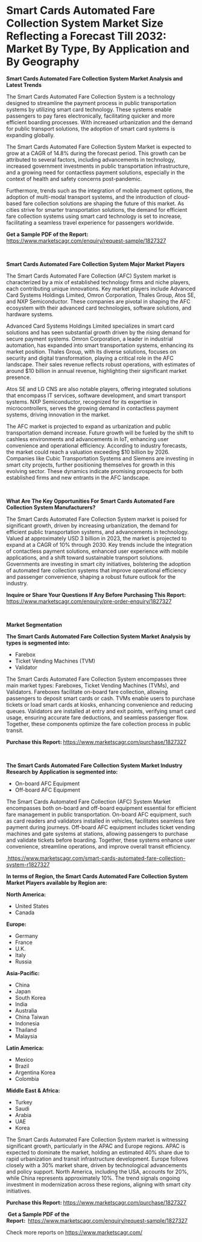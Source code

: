 <p><h1>Smart Cards Automated Fare Collection System Market Size Reflecting a Forecast Till 2032: Market By Type, By Application and By Geography</h1></p><p><strong>Smart Cards Automated Fare Collection System Market Analysis and Latest Trends</strong></p>
<p><p>The Smart Cards Automated Fare Collection System is a technology designed to streamline the payment process in public transportation systems by utilizing smart card technology. These systems enable passengers to pay fares electronically, facilitating quicker and more efficient boarding processes. With increased urbanization and the demand for public transport solutions, the adoption of smart card systems is expanding globally. </p><p>The Smart Cards Automated Fare Collection System Market is expected to grow at a CAGR of 14.8% during the forecast period. This growth can be attributed to several factors, including advancements in technology, increased government investments in public transportation infrastructure, and a growing need for contactless payment solutions, especially in the context of health and safety concerns post-pandemic. </p><p>Furthermore, trends such as the integration of mobile payment options, the adoption of multi-modal transport systems, and the introduction of cloud-based fare collection solutions are shaping the future of this market. As cities strive for smarter transportation solutions, the demand for efficient fare collection systems using smart card technology is set to increase, facilitating a seamless travel experience for passengers worldwide.</p></p>
<p><strong>Get a Sample PDF of the Report:&nbsp;</strong> <a href="https://www.marketscagr.com/enquiry/request-sample/1827327?utm_campaign=3198&utm_medium=2&utm_source=Github&utm_content=ia&utm_term=12042025&utm_id=smart-cards-automated-fare-collection-system">https://www.marketscagr.com/enquiry/request-sample/1827327</a></p>
<p>&nbsp;</p>
<p><strong>Smart Cards Automated Fare Collection System Major Market Players</strong></p>
<p><p>The Smart Cards Automated Fare Collection (AFC) System market is characterized by a mix of established technology firms and niche players, each contributing unique innovations. Key market players include Advanced Card Systems Holdings Limited, Omron Corporation, Thales Group, Atos SE, and NXP Semiconductor. These companies are pivotal in shaping the AFC ecosystem with their advanced card technologies, software solutions, and hardware systems.</p><p>Advanced Card Systems Holdings Limited specializes in smart card solutions and has seen substantial growth driven by the rising demand for secure payment systems. Omron Corporation, a leader in industrial automation, has expanded into smart transportation systems, enhancing its market position. Thales Group, with its diverse solutions, focuses on security and digital transformation, playing a critical role in the AFC landscape. Their sales revenue reflects robust operations, with estimates of around $10 billion in annual revenue, highlighting their significant market presence.</p><p>Atos SE and LG CNS are also notable players, offering integrated solutions that encompass IT services, software development, and smart transport systems. NXP Semiconductor, recognized for its expertise in microcontrollers, serves the growing demand in contactless payment systems, driving innovation in the market.</p><p>The AFC market is projected to expand as urbanization and public transportation demand increase. Future growth will be fueled by the shift to cashless environments and advancements in IoT, enhancing user convenience and operational efficiency. According to industry forecasts, the market could reach a valuation exceeding $10 billion by 2026. Companies like Cubic Transportation Systems and Siemens are investing in smart city projects, further positioning themselves for growth in this evolving sector. These dynamics indicate promising prospects for both established firms and new entrants in the AFC landscape.</p></p>
<p>&nbsp;</p>
<p><strong>What Are The Key Opportunities For Smart Cards Automated Fare Collection System Manufacturers?</strong></p>
<p><p>The Smart Cards Automated Fare Collection System market is poised for significant growth, driven by increasing urbanization, the demand for efficient public transportation systems, and advancements in technology. Valued at approximately USD 3 billion in 2023, the market is projected to expand at a CAGR of 10% through 2030. Key trends include the integration of contactless payment solutions, enhanced user experience with mobile applications, and a shift toward sustainable transport solutions. Governments are investing in smart city initiatives, bolstering the adoption of automated fare collection systems that improve operational efficiency and passenger convenience, shaping a robust future outlook for the industry.</p></p>
<p><strong>Inquire or Share Your Questions If Any Before Purchasing This Report:</strong> <a href="https://www.marketscagr.com/enquiry/pre-order-enquiry/1827327?utm_campaign=3198&utm_medium=2&utm_source=Github&utm_content=ia&utm_term=12042025&utm_id=smart-cards-automated-fare-collection-system">https://www.marketscagr.com/enquiry/pre-order-enquiry/1827327</a></p>
<p>&nbsp;</p>
<p><strong>Market Segmentation</strong></p>
<p><strong>The Smart Cards Automated Fare Collection System Market Analysis by types is segmented into:</strong></p>
<p><ul><li>Farebox</li><li>Ticket Vending Machines (TVM)</li><li>Validator</li></ul></p>
<p><p>The Smart Cards Automated Fare Collection System encompasses three main market types: Fareboxes, Ticket Vending Machines (TVMs), and Validators. Fareboxes facilitate on-board fare collection, allowing passengers to deposit smart cards or cash. TVMs enable users to purchase tickets or load smart cards at kiosks, enhancing convenience and reducing queues. Validators are installed at entry and exit points, verifying smart card usage, ensuring accurate fare deductions, and seamless passenger flow. Together, these components optimize the fare collection process in public transit.</p></p>
<p><strong>Purchase this Report:&nbsp;</strong><a href="https://www.marketscagr.com/purchase/1827327?utm_campaign=3198&utm_medium=2&utm_source=Github&utm_content=ia&utm_term=12042025&utm_id=smart-cards-automated-fare-collection-system">https://www.marketscagr.com/purchase/1827327</a></p>
<p>&nbsp;</p>
<p><strong>The Smart Cards Automated Fare Collection System Market Industry Research by Application is segmented into:</strong></p>
<p><ul><li>On-board AFC Equipment</li><li>Off-board AFC Equipment</li></ul></p>
<p><p>The Smart Cards Automated Fare Collection (AFC) System Market encompasses both on-board and off-board equipment essential for efficient fare management in public transportation. On-board AFC equipment, such as card readers and validators installed in vehicles, facilitates seamless fare payment during journeys. Off-board AFC equipment includes ticket vending machines and gate systems at stations, allowing passengers to purchase and validate tickets before boarding. Together, these systems enhance user convenience, streamline operations, and improve overall transit efficiency.</p></p>
<p><a href="https://www.marketscagr.com/smart-cards-automated-fare-collection-system-r1827327?utm_campaign=3198&utm_medium=2&utm_source=Github&utm_content=ia&utm_term=12042025&utm_id=smart-cards-automated-fare-collection-system">&nbsp;https://www.marketscagr.com/smart-cards-automated-fare-collection-system-r1827327</a></p>
<p><strong>In terms of Region, the Smart Cards Automated Fare Collection System Market Players available by Region are:</strong></p>
<p>
    <p> <strong> North America: </strong>
        <ul>
            <li>United States</li>
            <li>Canada</li>
        </ul>
        </p> 
    <p> <strong> Europe: </strong>
        <ul>
            <li>Germany</li>
            <li>France</li>
            <li>U.K.</li>
            <li>Italy</li>
            <li>Russia</li>
        </ul>
        </p> 
    <p> <strong> Asia-Pacific: </strong>
        <ul>
            <li>China</li>
            <li>Japan</li>
            <li>South Korea</li>
            <li>India</li>
            <li>Australia</li>
            <li>China Taiwan</li>
            <li>Indonesia</li>
            <li>Thailand</li>
            <li>Malaysia</li>
        </ul>
        </p> 
    <p> <strong> Latin America: </strong>
        <ul>
            <li>Mexico</li>
            <li>Brazil</li>
            <li>Argentina Korea</li>
            <li>Colombia</li>
        </ul>
        </p> 
    <p> <strong> Middle East & Africa: </strong>
        <ul>
            <li>Turkey</li>
            <li>Saudi</li>
            <li>Arabia</li>
            <li>UAE</li>
            <li>Korea</li>
        </ul>
    </p>
    </p>
<p><p>The Smart Cards Automated Fare Collection System market is witnessing significant growth, particularly in the APAC and Europe regions. APAC is expected to dominate the market, holding an estimated 40% share due to rapid urbanization and transit infrastructure development. Europe follows closely with a 30% market share, driven by technological advancements and policy support. North America, including the USA, accounts for 20%, while China represents approximately 10%. The trend signals ongoing investment in modernization across these regions, aligning with smart city initiatives.</p></p>
<p><strong>Purchase this Report: </strong><a href="https://www.marketscagr.com/purchase/1827327?utm_campaign=3198&utm_medium=2&utm_source=Github&utm_content=ia&utm_term=12042025&utm_id=smart-cards-automated-fare-collection-system">https://www.marketscagr.com/purchase/1827327</a></p>
<p>&nbsp;<strong>Get a Sample PDF of the Report:&nbsp;&nbsp;</strong><a href="https://www.marketscagr.com/enquiry/request-sample/1827327?utm_campaign=3198&utm_medium=2&utm_source=Github&utm_content=ia&utm_term=12042025&utm_id=smart-cards-automated-fare-collection-system">https://www.marketscagr.com/enquiry/request-sample/1827327</a></p>
<p><strong></strong></p>
<p>Check more reports on <a href="https://www.marketscagr.com/?utm_campaign=3198&utm_medium=2&utm_source=Github&utm_content=ia&utm_term=12042025&utm_id=smart-cards-automated-fare-collection-system">https://www.marketscagr.com/</a></p>